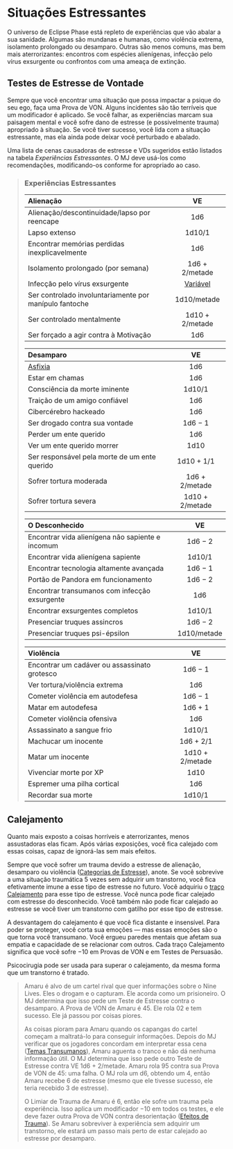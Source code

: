 # Situações Estressantes

O universo de Eclipse Phase está repleto de experiências que vão abalar a sua sanidade. Algumas são mundanas e humanas, como violência extrema, isolamento prolongado ou desamparo. Outras são menos comuns, mas bem mais aterrorizantes: encontros com espécies alienígenas, infecção pelo vírus exsurgente ou confrontos com uma ameaça de extinção.

## Testes de Estresse de Vontade

Sempre que você encontrar uma situação que possa impactar a psique do seu ego, faça uma Prova de VON. Alguns incidentes são tão terríveis que um modificador é aplicado. Se você falhar, as experiências marcam sua paisagem mental e você sofre dano de estresse (e possivelmente trauma) apropriado à situação. Se você tiver sucesso, você lida com a situação estressante, mas ela ainda pode deixar você perturbado e abalado.

Uma lista de cenas causadoras de estresse e VDs sugeridos estão listados na tabela _Experiências Estressantes_. O MJ deve usá-los como recomendações, modificando-os conforme for apropriado ao caso.

<blockquote class="table">

### Experiências Estressantes

| Alienação                                              |                    VE                     |
|:------------------------------------------------------ |:-----------------------------------------:|
| Alienação/descontinuidade/lapso por reencape           |                    1d6                    |
| Lapso extenso                                          |                  1d10/1                   |
| Encontrar memórias perdidas inexplicavelmente          |                    1d6                    |
| Isolamento prolongado (por semana)                     |              1d6 + 2/metade               |
| Infecção pelo vírus exsurgente                         | [Variável](../18/13-exsurgent-strains.md) |
| Ser controlado involuntariamente por manípulo fantoche |                1d10/metade                |
| Ser controlado mentalmente                             |              1d10 + 2/metade              |
| Ser forçado a agir contra à Motivação                  |                    1d6                    |

| Desamparo                                           |       VE        |
|:--------------------------------------------------- |:---------------:|
| [Asfixia](28-environmental-factors.md#asfixia) |       1d6       |
| Estar em chamas                                     |       1d6       |
| Consciência da morte iminente                       |     1d10/1      |
| Traição de um amigo confiável                       |       1d6       |
| Cibercérebro hackeado                               |       1d6       |
| Ser drogado contra sua vontade                      |     1d6 − 1     |
| Perder um ente querido                              |       1d6       |
| Ver um ente querido morrer                          |      1d10       |
| Ser responsável pela morte de um ente querido       |   1d10 + 1/1    |
| Sofrer tortura moderada                             | 1d6 + 2/metade  |
| Sofrer tortura severa                               | 1d10 + 2/metade |

| O Desconhecido                                   |     VE      |
|:------------------------------------------------ |:-----------:|
| Encontrar vida alienígena não sapiente e incomum |   1d6 − 2   |
| Encontrar vida alienígena sapiente               |   1d10/1    |
| Encontrar tecnologia altamente avançada          |   1d6 − 1   |
| Portão de Pandora em funcionamento               |   1d6 − 2   |
| Encontrar transumanos com infecção exsurgente    |     1d6     |
| Encontrar exsurgentes completos                  |   1d10/1    |
| Presenciar truques assincros                     |   1d6 − 2   |
| Presenciar truques psi-épsilon                   | 1d10/metade |

| Violência                                    |       VE        |
|:-------------------------------------------- |:---------------:|
| Encontrar um cadáver ou assassinato grotesco |     1d6 − 1     |
| Ver tortura/violência extrema                |       1d6       |
| Cometer violência em autodefesa              |     1d6 − 1     |
| Matar em autodefesa                          |     1d6 + 1     |
| Cometer violência ofensiva                   |       1d6       |
| Assassinato a sangue frio                    |     1d10/1      |
| Machucar um inocente                         |    1d6 + 2/1    |
| Matar um inocente                            | 1d10 + 2/metade |
| Vivenciar morte por XP                       |      1d10       |
| Espremer uma pilha cortical                  |       1d6       |
| Recordar sua morte                           |     1d10/1      |

</blockquote>

## Calejamento

Quanto mais exposto a coisas horríveis e aterrorizantes, menos assustadoras elas ficam. Após várias exposições, você fica calejado com essas coisas, capaz de ignorá-las sem mais efeitos.

Sempre que você sofrer um trauma devido a estresse de alienação, desamparo ou violência ([Categorias de Estresse](18-mental-health.md#categorias-de-estresse)), anote. Se você sobrevive a uma situação traumática 5 vezes sem adquirir um transtorno, você fica efetivamente imune a esse tipo de estresse no futuro. Você adquiriu o [traço Calejamento](../04/28-traits.md#calejamento) para esse tipo de estresse. Você nunca pode ficar calejado com estresse do desconhecido. Você também não pode ficar calejado ao estresse se você tiver um transtorno com gatilho por esse tipo de estresse.

A desvantagem do calejamento é que você fica distante e insensível. Para poder se proteger, você corta sua emoções — mas essas emoções são o que torna você transumano. Você ergueu paredes mentais que afetam sua empatia e capacidade de se relacionar com outros. Cada traço Calejamento significa que você sofre −10 em Provas de VON e em Testes de Persuasão.

Psicocirugia pode ser usada para superar o calejamento, da mesma forma que um transtorno é tratado.

<blockquote>

Amaru é alvo de um cartel rival que quer informações sobre o Nine Lives. Eles o drogam e o capturam. Ele acorda como um prisioneiro. O MJ determina que isso pede um Teste de Estresse contra o desamparo. A Prova de VON de Amaru é 45. Ele rola 02 e tem sucesso. Ele já passou por coisas piores.

As coisas pioram para Amaru quando os capangas do cartel começam a maltratá-lo para conseguir informações. Depois do MJ verificar que os jogadores concordam em interpretar essa cena ([Temas Transumanos](../17/07-transhuman-themes.md)), Amaru aguenta o tranco e não dá nenhuma informação útil. O MJ determina que isso pede outro Teste de Estresse contra VE 1d6 + 2/metade. Amaru rola 95 contra sua Prova de VON de 45: uma falha. O MJ rola um d6, obtendo um 4, então Amaru recebe 6 de estresse (mesmo que ele tivesse sucesso, ele teria recebido 3 de estresse).

O Limiar de Trauma de Amaru é 6, então ele sofre um trauma pela experiência. Isso aplica um modificador −10 em todos os testes, e ele deve fazer outra Prova de VON contra desorientação ([Efeitos de Trauma](18-mental-health.md#efeitos-de-trauma)). Se Amaru sobreviver à experiência sem adquirir um transtorno, ele estará um passo mais perto de estar calejado ao estresse por desamparo.

</blockquote>
